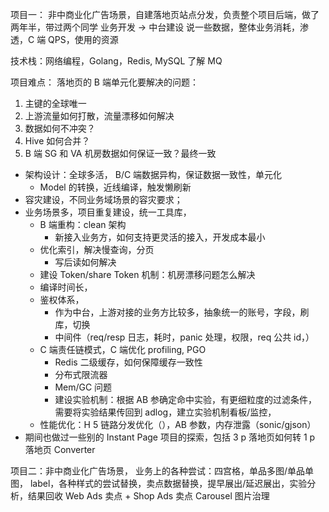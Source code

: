 项目一： 非中商业化广告场景，自建落地页站点分发，负责整个项目后端，做了两年半，带过两个同学
业务开发 -> 中台建设
说一些数据，整体业务消耗，渗透，C 端 QPS，使用的资源

技术栈：网络编程，Golang，Redis, MySQL
了解 MQ 

项目难点：
落地页的 B 端单元化要解决的问题：
1. 主键的全球唯一
2. 上游流量如何打散，流量漂移如何解决
3. 数据如何不冲突？
4. Hive 如何合并？
5. B 端 SG 和 VA 机房数据如何保证一致？最终一致


- 架构设计：全球多活， B/C 端数据异构，保证数据一致性，单元化
	- Model 的转换，近线编译，触发懒刷新
- 容灾建设，不同业务域场景的容灾要求；
- 业务场景多，项目重复建设，统一工具库，
	- B 端重构：clean 架构
		- 新接入业务方，如何支持更灵活的接入，开发成本最小
	- 优化索引，解决慢查询，分页
		- 写后读如何解决
	- 建设 Token/share Token 机制：机房漂移问题怎么解决
	- 编译时间长，
	- 鉴权体系，
		- 作为中台，上游对接的业务方比较多，抽象统一的账号，字段，刷库，切换
		- 中间件（req/resp 日志，耗时，panic 处理，权限，req 公共 id，）
	- C 端责任链模式，C 端优化 profiling, PGO
		- Redis 二级缓存，如何保障缓存一致性
		- 分布式限流器
		-  Mem/GC 问题
		- 建设实验机制：根据 AB 参确定命中实验，有更细粒度的过滤条件，需要将实验结果传回到 adlog，建立实验机制看板/监控，
	- 性能优化：H 5 链路分发优化（），AB 参数，内存泄露（sonic/gjson）
- 期间也做过一些别的 Instant Page 项目的探索，包括 3 p 落地页如何转 1 p 落地页 Converter

项目二：非中商业化广告场景，
业务上的各种尝试：四宫格，单品多图/单品单图， label，各种样式的尝试替换，卖点数据替换，提早展出/延迟展出，实验分析，结果回收
Web Ads 卖点 + Shop Ads 卖点
Carousel 图片治理